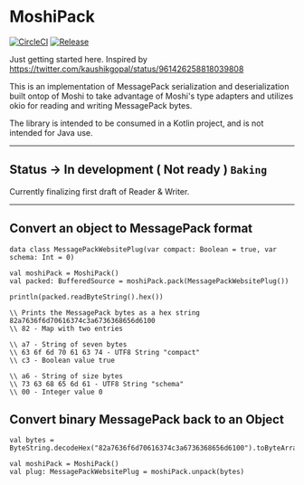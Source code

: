 # MoshiPack 

[![CircleCI](https://circleci.com/gh/davethomas11/MoshiPack/tree/master.svg?style=svg)](https://circleci.com/gh/davethomas11/MoshiPack/tree/master) [![Release](https://jitpack.io/v/davethomas11/MoshiPack.svg)](https://jitpack.io/#davethomas11/MoshiPack)

Just getting started here.
Inspired by https://twitter.com/kaushikgopal/status/961426258818039808

This is an implementation of MessagePack serialization and deserialization built ontop of Moshi to take advantage of Moshi's type adapters and utilizes okio for reading and writing MessagePack bytes.

The library is intended to be consumed in a Kotlin project, and is not intended for Java use.

----

## Status -> In development ( Not ready ) ```Baking```
Currently finalizing first draft of Reader & Writer. 

---

## Convert an object to MessagePack format

```
data class MessagePackWebsitePlug(var compact: Boolean = true, var schema: Int = 0)

val moshiPack = MoshiPack()
val packed: BufferedSource = moshiPack.pack(MessagePackWebsitePlug())

println(packed.readByteString().hex())

\\ Prints the MessagePack bytes as a hex string 82a7636f6d70616374c3a6736368656d6100
\\ 82 - Map with two entries

\\ a7 - String of seven bytes 
\\ 63 6f 6d 70 61 63 74 - UTF8 String "compact"
\\ c3 - Boolean value true

\\ a6 - String of size bytes
\\ 73 63 68 65 6d 61 - UTF8 String "schema"
\\ 00 - Integer value 0
```

## Convert binary MessagePack back to an Object
```
val bytes = ByteString.decodeHex("82a7636f6d70616374c3a6736368656d6100").toByteArray()

val moshiPack = MoshiPack()
val plug: MessagePackWebsitePlug = moshiPack.unpack(bytes)
```
